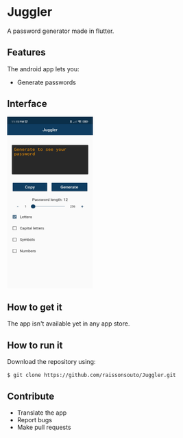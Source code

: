 # Juggler

A password generator made in flutter.

## Features

The android app lets you:
- Generate passwords

## Interface
<img src="https://raw.githubusercontent.com/raissonsouto/Juggler/main/juggler-ui.jpg" width="200" height="400">

## How to get it

The app isn't available yet in any app store.

## How to run it
Download the repository using:
```
$ git clone https://github.com/raissonsouto/Juggler.git
```
## Contribute
- Translate the app
- Report bugs
- Make pull requests
